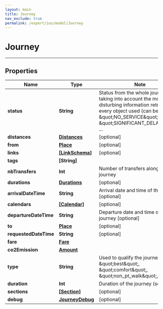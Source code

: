 ```yaml
---
layout: main
title: Journey
nav_exclude: true
permalink: /expert/ios/model/Journey
---
```


# Journey

---

## Properties

Name | Type | Note
---- | ---- | ----
**status** | **String** | Status from the whole journey taking into account the most disturbing information retrieved on every object used (can be \&quot;NO_SERVICE\&quot;, \&quot;SIGNIFICANT_DELAYS\&quot;, ... 
**distances** | [**Distances**](Distances.md) | [optional] 
**from** | [**Place**](Place.md) | [optional] 
**links** | [**[LinkSchema]**](LinkSchema.md) | [optional] 
**tags** | **[String]** | 
**nbTransfers** | **Int** | Number of transfers along the journey 
**durations** | [**Durations**](Durations.md) | [optional] 
**arrivalDateTime** | **String** | Arrival date and time of the journey [optional] 
**calendars** | [**[Calendar]**](Calendar.md) | [optional] 
**departureDateTime** | **String** | Departure date and time of the journey [optional] 
**to** | [**Place**](Place.md) | [optional] 
**requestedDateTime** | **String** | [optional] 
**fare** | [**Fare**](Fare.md) | 
**co2Emission** | [**Amount**](Amount.md) | 
**type** | **String** | Used to qualify the journey (can be \&quot;best\&quot;, \&quot;comfort\&quot;, \&quot;non_pt_walk\&quot;, ... 
**duration** | **Int** | Duration of the journey (seconds) 
**sections** | [**[Section]**](Section.md) | [optional] 
**debug** | [**JourneyDebug**](JourneyDebug.md) | [optional] 


